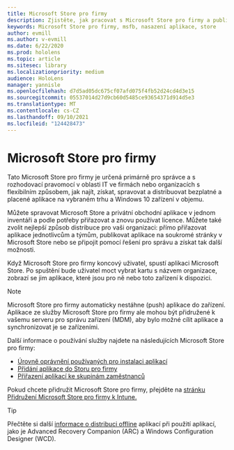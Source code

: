 ```yaml
---
title: Microsoft Store pro firmy
description: Zjistěte, jak pracovat s Microsoft Store pro firmy a publikovat aplikace hybridní reality pro vaši firmu.
keywords: Microsoft Store pro firmy, msfb, nasazení aplikace, store
author: evmill
ms.author: v-evmill
ms.date: 6/22/2020
ms.prod: hololens
ms.topic: article
ms.sitesec: library
ms.localizationpriority: medium
audience: HoloLens
manager: yannisle
ms.openlocfilehash: d7d5ad05dc675cf07afd075f4fb52d24cd4d3e15
ms.sourcegitcommit: 05537014d27d9cb60d5485ce93654371d914d5e3
ms.translationtype: MT
ms.contentlocale: cs-CZ
ms.lasthandoff: 09/10/2021
ms.locfileid: "124428473"
---
```

# <a name="microsoft-store-for-business"></a>Microsoft Store pro firmy

Tato Microsoft Store pro firmy je určená primárně pro správce a s rozhodovací pravomocí v oblasti IT ve firmách nebo organizacích s flexibilním způsobem, jak najít, získat, spravovat a distribuovat bezplatné a placené aplikace na vybraném trhu a Windows 10 zařízení v objemu. 

Můžete spravovat Microsoft Store a privátní obchodní aplikace v jednom inventáři a podle potřeby přiřazovat a znovu používat licence. Můžete také zvolit nejlepší způsob distribuce pro vaši organizaci: přímo přiřazovat aplikace jednotlivcům a týmům, publikovat aplikace na soukromé stránky v Microsoft Store nebo se připojit pomocí řešení pro správu a získat tak další možnosti.

Když Microsoft Store pro firmy koncový uživatel, spustí aplikaci Microsoft Store. Po spuštění bude uživatel moct vybrat kartu s názvem organizace, zobrazí se jim aplikace, které jsou pro ně nebo toto zařízení k dispozici.

> [!Note] 
> Microsoft Store pro firmy automaticky nestáhne (push) aplikace do zařízení. Aplikace ze služby Microsoft Store pro firmy ale mohou být přidružené k vašemu serveru pro správu zařízení (MDM), aby bylo možné cílit aplikace a synchronizovat je se zařízeními.

Další informace o používání služby najdete na následujících Microsoft Store pro firmy:

* [Úrovně oprávnění používaných pro instalaci aplikací](/mem/intune/configuration/device-restrictions-windows-holographic#app-store)
* [Přidání aplikace do Storu pro firmy](/mem/intune/apps/store-apps-windows)
* [Přiřazení aplikací ke skupinám zaměstnanců](/mem/intune/apps/windows-store-for-business)

Pokud chcete přidružit Microsoft Store pro firmy, přejděte na [stránku Přidružení Microsoft Store pro firmy k Intune.](/mem/intune/apps/windows-store-for-business#associate-your-microsoft-store-for-business-account-with-intune)

> [!Tip]
> Přečtěte si další [informace o distribuci offline](/microsoft-store/distribute-offline-apps) aplikací při použití aplikací, jako je Advanced Recovery Companion (ARC) a Windows Configuration Designer (WCD).
